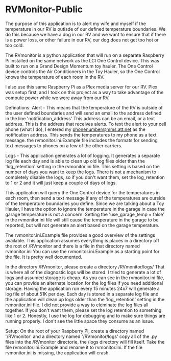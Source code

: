 # RVMonitor-Public

The purpose of this application is to alert my wife and myself if the temperature in our RV is outisde of our defined temperature boundaries. 
We do this because we have a dog in our RV and we want to ensure that if there is a power loss, or other failure in our RV, our dog does not 
get too hot or too cold.

The RVmonitor is a python application that will run on a separate Raspberry Pi installed on the same network as 
the LCI One Control device. This was built to run on a Grand Design Momentum toy hauler. The One Control device controls the 
Air Conditioners in the Toy Hauler, so the One Control knows the temperature of each room in the RV.

I also use this same Raspberry Pi as a Plex media server for our RV. Plex was setup first, and I took on this project as a way to take advantage of the
compute power while we were away from our RV.

Definations:
Alert - This means that the temperature of the RV is outside of the user defined boundaries and will send an email to the address defined in the line 
        'notification_address' This address can be an email, or a text address. This is the address that receives alerts. To text the alert to your cell phone 
        (what I do), I entered my phonenumber@mms.att.net as the notification address. This sends the temperatures to my phone as a text message. 
        the rvmonitor.ini.Example file includes the formats for sending text messages to phones on a few of the other carriers.

Logs - This application generates a lot of logging. It generates a separate log file each day and is able to clean up old log files older than the 'log_retention' 
        setting in the rvmonitor.ini file. This setting is based on the number of days you want to keep the logs. There is not a mechanism to completely disable the logs, 
        so if you don't want them, set the log_retention to 1 or 2 and it will just keep a couple of days of logs.

This application will query the One Control device for the temperatures in each room, then send a text message if any of the temperatures 
are ourside of the temperature boundaries you define.  Since we are talking about a Toy Hauler, I have  the option to ignore the temperature in the garage
in case the garage temperature is not a concern. Setting the 'use_garage_temp = false' in the rvmonitor.ini file will still cause the temperature in the garage 
to be reported, but will not generate an alert based on the garage temperature.


The rvmonitor.ini.Example file provides a good overview of the settings available.
This application assumes everything is places in a directory off the root of 
/RVmonitor and there is a file in that directory named rvmonitor.ini
You can use the rvmonitor.ini.Example as a starting point for the file. It is pretty well documented.

In the directory /RVmonitor, please create a directory /RVmonitor/logs/ That is where all of the diagnostic logs will
be stored. I tried to generate a lot of logs and assumed storage is cheap. As you can see in the rvmonitor.ini file, 
you can provide an alternate location for the log files if you need additional storage. Having the application run 
every 15 minutes 24x7 will generate a log file of about 51K per day. Each day is stored in a separate log file and the 
application will clean up logs older than the 'log_retention' setting in the rvmonitor.ini file. I did not provide a way to 
eleminate the log files all together. If you don't want them, please set the log retention to something like 1 or 2. Honestly, 
I use the log for debugging and to make sure things are running properly. I don't see the little space they consume as an issue.


Setup:
On the root of your Raspberry Pi, create a directory named '/RVmonitor' and a directory named '/RVmonitor/logs' 
copy all of the .py files into the /RVmonitor directorie, the /logs directory will fill itself.
Take the file rvmonitor.ini.Example and rename it to rvmonitor.ini. If the file rvmonitor.ini is missing, the application will crash.



